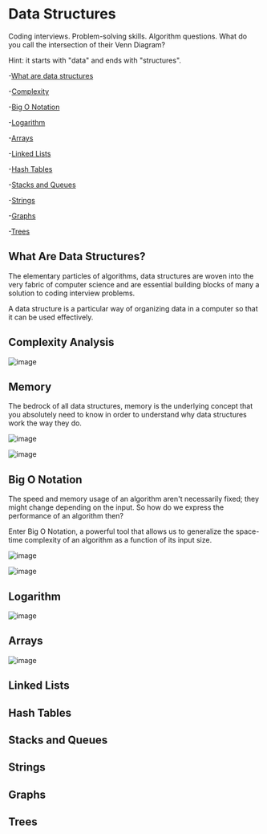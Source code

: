 # Data Structures

Coding interviews. Problem-solving skills. Algorithm questions. What do you call the intersection of their Venn Diagram?

Hint: it starts with "data" and ends with "structures".

-[What are data structures](#what-are-data-structures)

-[Complexity](#complexity-analysis)

-[Big O Notation](#big-o-notation)

-[Logarithm](#logarithm)

-[Arrays](#arrays)

-[Linked Lists](#linked-lists)

-[Hash Tables](#hash-tables)

-[Stacks and Queues](#stacks-and-queues)

-[Strings](#strings)

-[Graphs](#graphs)

-[Trees](#trees)

## What Are Data Structures?

The elementary particles of algorithms, data structures are woven into the very fabric of computer science and are essential building blocks of many a solution to coding interview problems.

A data structure is a particular way of organizing data in a computer so that it can be used effectively.

## Complexity Analysis

![image](https://user-images.githubusercontent.com/19383145/169612061-ef747339-f5ac-44fd-9482-6d2dd43d75f1.png)

## Memory

The bedrock of all data structures, memory is the underlying concept that you absolutely need to know in order to understand why data structures work the way they do.

![image](https://user-images.githubusercontent.com/19383145/169615157-c7267b4a-79af-4638-b3c5-2d182fb21108.png)

![image](https://user-images.githubusercontent.com/19383145/169615243-d58bdb54-2355-4967-99c3-d14fb29b9755.png)

## Big O Notation

The speed and memory usage of an algorithm aren't necessarily fixed; they might change depending on the input. So how do we express the performance of an algorithm then?

Enter Big O Notation, a powerful tool that allows us to generalize the space-time complexity of an algorithm as a function of its input size.

![image](https://user-images.githubusercontent.com/19383145/169618578-76be52fa-6608-464e-b627-c25c6d93c125.png)

![image](https://user-images.githubusercontent.com/19383145/169623195-965ccf80-03f8-42a3-b535-cae1946cb108.png)

## Logarithm

![image](https://user-images.githubusercontent.com/19383145/169622948-915b2139-413a-4846-a30d-8eb8d479e3a4.png)

## Arrays

![image](https://user-images.githubusercontent.com/19383145/169663171-6f9b1186-ec71-495d-aa9a-e246ce4112df.png)

## Linked Lists

## Hash Tables

## Stacks and Queues

## Strings

## Graphs

## Trees
